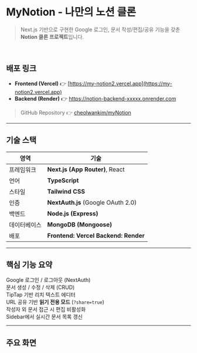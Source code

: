 # MyNotion - 나만의 노션 클론

> Next.js 기반으로 구현한 Google 로그인, 문서 작성/편집/공유 기능을 갖춘 **Notion 클론 프로젝트**입니다.

<br />

## 배포 링크

- **Frontend (Vercel)** 👉 [https://my-notion2.vercel.app](https://my-notion2.vercel.app)
- **Backend (Render)** 👉 https://notion-backend-xxxxx.onrender.com

> GitHub Repository 👉 [cheolwankim/myNotion](https://github.com/cheolwankim/myNotion)

---

## 기술 스택

| 영역 | 기술 |
|------|------|
| 프레임워크 | **Next.js (App Router)**, React |
| 언어 | **TypeScript** |
| 스타일 | **Tailwind CSS** |
| 인증 | **NextAuth.js** (Google OAuth 2.0) |
| 백엔드 | **Node.js (Express)** |
| 데이터베이스 | **MongoDB (Mongoose)** |
| 배포 | **Frontend: Vercel**  **Backend: Render** |

---

## 핵심 기능 요약

 Google 로그인 / 로그아웃 (NextAuth)  
 문서 생성 / 수정 / 삭제 (CRUD)  
 TipTap 기반 리치 텍스트 에디터  
 URL 공유 기반 **읽기 전용 모드** (`?share=true`)  
 작성자 외 문서 접근 시 편집 비활성화  
 Sidebar에서 실시간 문서 목록 갱신

---

## 주요 화면


